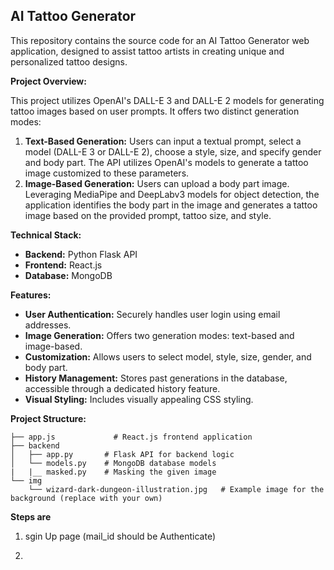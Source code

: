 ## AI Tattoo Generator

This repository contains the source code for an AI Tattoo Generator web application, designed to assist tattoo artists in creating unique and personalized tattoo designs. 

**Project Overview:**

This project utilizes OpenAI's DALL-E 3 and DALL-E 2 models for generating tattoo images based on user prompts. It offers two distinct generation modes:

1. **Text-Based Generation:** Users can input a textual prompt, select a model (DALL-E 3 or DALL-E 2), choose a style, size, and specify gender and body part. The API utilizes OpenAI's models to generate a tattoo image customized to these parameters.
2. **Image-Based Generation:** Users can upload a body part image.  Leveraging MediaPipe and DeepLabv3 models for object detection, the application identifies the body part in the image and generates a tattoo image based on the provided prompt, tattoo size, and style.

**Technical Stack:**

* **Backend:** Python Flask API
* **Frontend:** React.js
* **Database:** MongoDB

**Features:**

* **User Authentication:** Securely handles user login using email addresses.
* **Image Generation:** Offers two generation modes: text-based and image-based.
* **Customization:** Allows users to select model, style, size, gender, and body part.
* **History Management:**  Stores past generations in the database, accessible through a dedicated history feature.
* **Visual Styling:**  Includes visually appealing CSS styling.

**Project Structure:**

```
├── app.js             # React.js frontend application
├── backend
│   ├── app.py       # Flask API for backend logic
│   └── models.py    # MongoDB database models
|   |__ masked.py    # Masking the given image
└── img
    └── wizard-dark-dungeon-illustration.jpg   # Example image for the background (replace with your own)
```

**Steps are**
1. sgin Up page (mail_id should be Authenticate)

2. 
